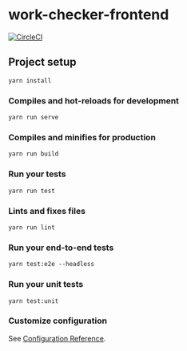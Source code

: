 # work-checker-frontend

[![CircleCI](https://circleci.com/gh/Loremaster/work-checker-frontend/tree/master.svg?style=svg)](https://circleci.com/gh/Loremaster/work-checker-frontend/tree/master)

## Project setup
```
yarn install
```

### Compiles and hot-reloads for development
```
yarn run serve
```

### Compiles and minifies for production
```
yarn run build
```

### Run your tests
```
yarn run test
```

### Lints and fixes files
```
yarn run lint
```

### Run your end-to-end tests
```
yarn test:e2e --headless
```

### Run your unit tests
```
yarn test:unit
```

### Customize configuration
See [Configuration Reference](https://cli.vuejs.org/config/).
